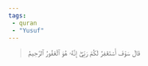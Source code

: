 ```yaml
---
tags: 
 - quran 
 - "Yusuf"
---
```


> قَالَ سَوۡفَ أَسۡتَغۡفِرُ لَكُمۡ رَبِّيٓۖ إِنَّهُۥ هُوَ ٱلۡغَفُورُ ٱلرَّحِيمُ
